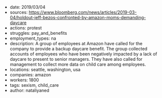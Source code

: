 - date: 2019/03/04
- sources: https://www.bloomberg.com/news/articles/2019-03-04/holdout-jeff-bezos-confronted-by-amazon-moms-demanding-daycare
- actions: protest
- struggles: pay_and_benefits
- employment_types: na
- description: A group of employees at Amazon have called for the company to provide a backup daycare benefit. The group collected accounts of employees who have been negatively impacted by a lack of daycare to present to senior managers. They have also called for management to collect more data on child care among employees.
- locations: seattle, washington, usa
- companies: amazon
- workers: 1800
- tags: sexism, child_care
- author: nataliyaned

